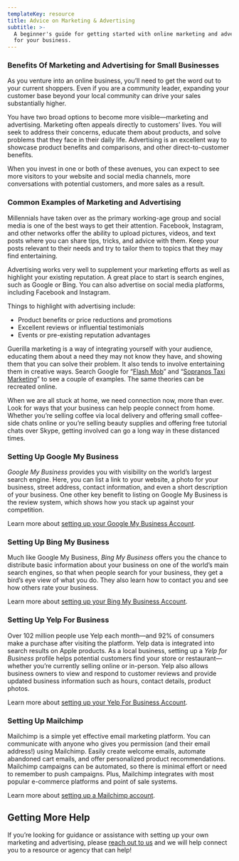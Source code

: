 ```yaml
---
templateKey: resource
title: Advice on Marketing & Advertising
subtitle: >-
  A beginner's guide for getting started with online marketing and advertising
  for your business.
---
```


### Benefits Of Marketing and Advertising for Small Businesses
As you venture into an online business, you’ll need to get the word out to your 
current shoppers. Even if you are a community leader, expanding your customer 
base beyond your local community can drive your sales substantially higher.

You have two broad options to become more visible&mdash;marketing and advertising. 
Marketing often appeals directly to customers’ lives. You will seek to address 
their concerns, educate them about products, and solve problems that they face in 
their daily life. Advertising is an excellent way to showcase product benefits 
and comparisons, and other direct-to-customer benefits. 

When you invest in one or both of these avenues, you can expect to see more 
visitors to your website and social media channels, more conversations with 
potential customers, and more sales as a result. 

### Common Examples of Marketing and Advertising 
Millennials have taken over as the primary working-age group and social 
media is one of the best ways to get their attention. Facebook, Instagram, and 
other networks offer the ability to upload pictures, videos, and text posts 
where you can share tips, tricks, and advice with them. Keep your posts 
relevant to their needs and try to tailor them to topics that they may find 
entertaining. 

Advertising works very well to supplement your marketing efforts as well as 
highlight your existing reputation. A great place to start is search engines, such
as Google or Bing. You can also advertise on social media platforms, including Facebook
and Instagram.

Things to highlight with advertising include:
- Product benefits or price reductions and promotions
- Excellent reviews or influential testimonials
- Events or pre-existing reputation advantages 

Guerilla marketing is a way of integrating yourself with your audience, educating 
them about a need they may not know they have, and showing them that you can 
solve their problem. It also tends to involve entertaining them in creative ways. 
Search Google for “[Flash Mob](https://www.delnext.com/blog/en/most-famous-flash-mobs/)” 
and “[Sopranos Taxi Marketing](http://ta-guerillamarketing.blogspot.com/2011/01/sopranos-dead-mafia-in-cab.html)” 
to see a couple of examples. The same theories can be recreated online.

When we are all stuck at home, we need connection now, more than ever. Look for 
ways that your business can help people connect from home. Whether you’re selling 
coffee via local delivery and offering small coffee-side chats online or you’re 
selling beauty supplies and offering free tutorial chats over Skype, getting 
involved can go a long way in these distanced times. 

### Setting Up Google My Business
_Google My Business_ provides you with visibility on the world’s largest 
search engine. Here, you can list a link to your website, a photo for your 
business, street address, contact information, and even a short description 
of your business. One other key benefit to listing on Google My Business 
is the review system, which shows how you stack up against your competition.

Learn more about [setting up your Google My Business Account](https://support.google.com/business/answer/6300717?hl=en).

### Setting Up Bing My Business
Much like Google My Business, _Bing My Business_ offers you the chance to 
distribute basic information about your business on one of the world’s main 
search engines, so that when people search for your business, they get a 
bird’s eye view of what you do. They also learn how to contact you and see 
how others rate your business. 

Learn more about [setting up your Bing My Business Account](https://synup.com/how-to/claim-add-business-to-bing/).

### Setting Up Yelp For Business
Over 102 million people use Yelp each month&mdash;and 92% of consumers make a 
purchase after visiting the platform. Yelp data is integrated into search results 
on Apple products. As a local business, setting up a _Yelp for Business_ profile 
helps potential customers find your store or restaurant&mdash;whether you’re 
currently selling online or in-person. Yelp also allows business owners to view 
and respond to customer reviews and provide updated business information such 
as hours, contact details, product photos.

Learn more about [setting up your Yelp For Business Account](https://www.yelp-support.com/article/How-do-I-claim-a-business-page?l=en_US).

### Setting Up Mailchimp
Mailchimp is a simple yet effective email marketing platform. You can communicate 
with anyone who gives you permission (and their email address!) using Mailchimp. 
Easily create welcome emails, automate abandoned cart emails, and offer personalized 
product recommendations. Mailchimp campaigns can be automated, so there is minimal 
effort or need to remember to push campaigns. Plus, Mailchimp integrates with most 
popular e-commerce platforms and point of sale systems. 

Learn more about [setting up a Mailchimp account](https://mailchimp.com/resources/getting-started-with-mailchimp/). 

## Getting More Help
If you’re looking for guidance or assistance with setting up your own marketing 
and advertising, please [reach out to us](/merchants) and we will help connect 
you to a resource or agency that can help!
